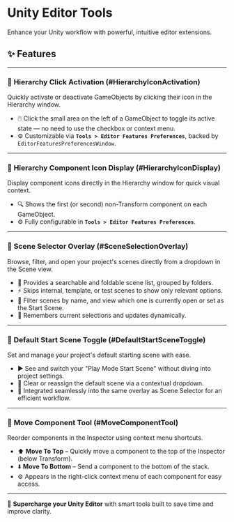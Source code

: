 # Unity Editor Tools

Enhance your Unity workflow with powerful, intuitive editor extensions.

## ✨ Features

---

### 🔹 **Hierarchy Click Activation** (#HierarchyIconActivation)  
Quickly activate or deactivate GameObjects by clicking their icon in the Hierarchy window.

- 🖱️ Click the small area on the left of a GameObject to toggle its active state — no need to use the checkbox or context menu.
- ⚙️ Customizable via **`Tools > Editor Features Preferences`**, backed by `EditorFeaturesPreferencesWindow`.

---

### 🔹 **Hierarchy Component Icon Display** (#HierarchyIconDisplay)  
Display component icons directly in the Hierarchy window for quick visual context.

- 🔍 Shows the first (or second) non-Transform component on each GameObject.
- ⚙️ Fully configurable in **`Tools > Editor Features Preferences`**.

---

### 🔹 **Scene Selector Overlay** (#SceneSelectionOverlay)  
Browse, filter, and open your project's scenes directly from a dropdown in the Scene view.

- 🧭 Provides a searchable and foldable scene list, grouped by folders.
- ⚡ Skips internal, template, or test scenes to show only relevant options.
- 📂 Filter scenes by name, and view which one is currently open or set as the Start Scene.
- 🧠 Remembers current selections and updates dynamically.

---

### 🔹 **Default Start Scene Toggle** (#DefaultStartSceneToggle)  
Set and manage your project's default starting scene with ease.

- ▶️ See and switch your "Play Mode Start Scene" without diving into project settings.
- 🔄 Clear or reassign the default scene via a contextual dropdown.
- 📌 Integrated seamlessly into the same overlay as Scene Selector for an efficient workflow.

---

### 🔹 **Move Component Tool** (#MoveComponentTool)  
Reorder components in the Inspector using context menu shortcuts.

- ⬆️ **Move To Top** – Quickly move a component to the top of the Inspector (below Transform).
- ⬇️ **Move To Bottom** – Send a component to the bottom of the stack.
- ⚙️ Appears in the right-click context menu of each component for easy access.

---

🚀 **Supercharge your Unity Editor** with smart tools built to save time and improve clarity.
